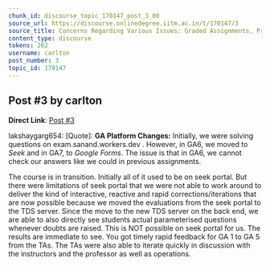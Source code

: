 ```yaml
---
chunk_id: discourse_topic_170147_post_3_00
source_url: https://discourse.onlinedegree.iitm.ac.in/t/170147/3
source_title: Concerns Regarding Various Issues: Graded Assignments, Project Doubts, and ROE Score Updates
content_type: discourse
tokens: 262
username: carlton
post_number: 3
topic_id: 170147
---
```


## Post #3 by carlton

**Direct Link**: [Post #3](https://discourse.onlinedegree.iitm.ac.in/t/170147/3)

lakshaygarg654:
[Quote]: 
**GA Platform Changes:** Initially, we were solving questions on exam.sanand.workers.dev . However, in GA6, we moved to *Seek* and in GA7, to *Google Forms*. The issue is that in GA6, we cannot check our answers like we could in previous assignments.

The course is in transition. Initially all of it used to be on seek portal. But there were limitations of seek portal that we were not able to work around to deliver the kind of interactive, reactive and rapid corrections/iterations that are now possible because we moved the evaluations from the seek portal to the TDS server. Since the move to the new TDS server on the back end, we are able to also directly see students actual parameterised questions whenever doubts are raised. This is NOT possible on seek portal for us. The results are immediate to see. You got timely rapid feedback for GA 1 to GA 5 from the TAs. The TAs were also able to iterate quickly in discussion with the instructors and the professor as well as operations.
